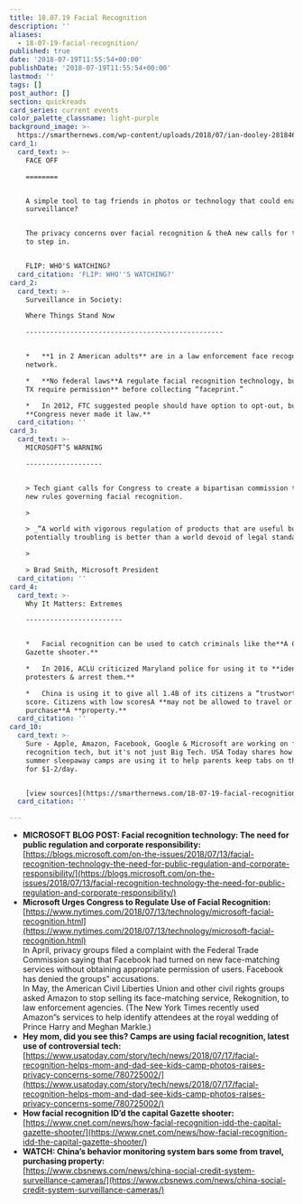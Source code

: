 ```yaml
---
title: 18.07.19 Facial Recognition
description: ''
aliases:
  - 18-07-19-facial-recognition/
published: true
date: '2018-07-19T11:55:54+00:00'
publishDate: '2018-07-19T11:55:54+00:00'
lastmod: ''
tags: []
post_author: []
section: quickreads
card_series: current events
color_palette_classname: light-purple
background_image: >-
  https://smarthernews.com/wp-content/uploads/2018/07/ian-dooley-281846-unsplash-scaled.jpg
card_1:
  card_text: >-
    FACE OFF

    ========


    A simple tool to tag friends in photos or technology that could enable mass
    surveillance?


    The privacy concerns over facial recognition & theA new calls for the gov’t
    to step in.


    FLIP: WHO'S WATCHING?
  card_citation: 'FLIP: WHO''S WATCHING?'
card_2:
  card_text: >-
    Surveillance in Society:  

    Where Things Stand Now

    -------------------------------------------------


    *   **1 in 2 American adults** are in a law enforcement face recognition
    network.

    *   **No federal laws**A regulate facial recognition technology, butA **IL &
    TX require permission** before collecting “faceprint.”

    *   In 2012, FTC suggested people should have option to opt-out, but
    **Congress never made it law.**
  card_citation: ''
card_3:
  card_text: >-
    MICROSOFT’S WARNING

    -------------------


    > Tech giant calls for Congress to create a bipartisan commission to outline
    new rules governing facial recognition.

    > 

    > _“A world with vigorous regulation of products that are useful but
    potentially troubling is better than a world devoid of legal standards.”_

    > 

    > Brad Smith, Microsoft President
  card_citation: ''
card_4:
  card_text: >-
    Why It Matters: Extremes

    ------------------------


    *   Facial recognition can be used to catch criminals like the**A Capital
    Gazette shooter.**

    *   In 2016, ACLU criticized Maryland police for using it to **identify
    protesters & arrest them.**

    *   China is using it to give all 1.4B of its citizens a “trustworthy”
    score. Citizens with low scoresA **may not be allowed to travel or
    purchase**A **property.**
  card_citation: ''
card_10:
  card_text: >-
    Sure - Apple, Amazon, Facebook, Google & Microsoft are working on facial
    recognition tech, but it's not just Big Tech. USA Today shares how 100
    summer sleepaway camps are using it to help parents keep tabs on their kids
    for $1-2/day.


    [view sources](https://smarthernews.com/18-07-19-facial-recognition/)
  card_citation: ''

---
```

*   **MICROSOFT BLOG POST: Facial recognition technology: The need for public regulation and corporate responsibility:**  
    [https://blogs.microsoft.com/on-the-issues/2018/07/13/facial-recognition-technology-the-need-for-public-regulation-and-corporate-responsibility/](https://blogs.microsoft.com/on-the-issues/2018/07/13/facial-recognition-technology-the-need-for-public-regulation-and-corporate-responsibility/)
*   **Microsoft Urges Congress to Regulate Use of Facial Recognition:**  
    [https://www.nytimes.com/2018/07/13/technology/microsoft-facial-recognition.html](https://www.nytimes.com/2018/07/13/technology/microsoft-facial-recognition.html)  
    In April, privacy groups filed a complaint with the Federal Trade Commission saying that Facebook had turned on new face-matching services without obtaining appropriate permission of users. Facebook has denied the groups” accusations.  
    In May, the American Civil Liberties Union and other civil rights groups asked Amazon to stop selling its face-matching service, Rekognition, to law enforcement agencies. (The New York Times recently used Amazon”s services to help identify attendees at the royal wedding of Prince Harry and Meghan Markle.)
*   **Hey mom, did you see this? Camps are using facial recognition, latest use of controversial tech:**  
    [https://www.usatoday.com/story/tech/news/2018/07/17/facial-recognition-helps-mom-and-dad-see-kids-camp-photos-raises-privacy-concerns-some/780725002/](https://www.usatoday.com/story/tech/news/2018/07/17/facial-recognition-helps-mom-and-dad-see-kids-camp-photos-raises-privacy-concerns-some/780725002/)
*   **How facial recognition ID’d the capital Gazette shooter:**  
    [https://www.cnet.com/news/how-facial-recognition-idd-the-capital-gazette-shooter/](https://www.cnet.com/news/how-facial-recognition-idd-the-capital-gazette-shooter/)
*   **WATCH: China’s behavior monitoring system bars some from travel, purchasing property:**  
    [https://www.cbsnews.com/news/china-social-credit-system-surveillance-cameras/](https://www.cbsnews.com/news/china-social-credit-system-surveillance-cameras/)